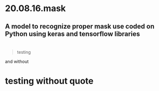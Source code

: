 # 20.08.16.mask

A model to recognize proper mask use coded on Python using keras and tensorflow libraries
---
# 
> testing

and without
# testing without quote
